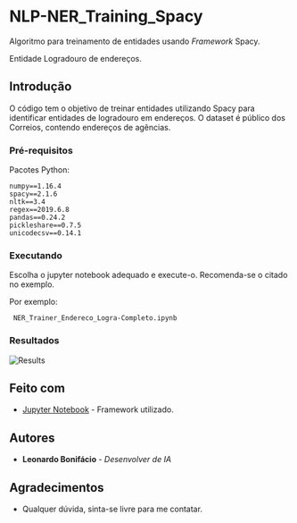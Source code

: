 # NLP-NER_Training_Spacy

Algoritmo para treinamento de entidades usando *Framework* Spacy.

Entidade Logradouro de endereços.

## Introdução

O código tem o objetivo de treinar entidades utilizando Spacy para identificar entidades de logradouro em endereços. O dataset é público dos Correios, contendo endereços de agências.

### Pré-requisitos

Pacotes Python:

```
numpy==1.16.4
spacy==2.1.6
nltk==3.4
regex==2019.6.8
pandas==0.24.2
pickleshare==0.7.5
unicodecsv==0.14.1
```

### Executando

Escolha o jupyter notebook adequado e execute-o. Recomenda-se o citado no exemplo.

Por exemplo:
```
 NER_Trainer_Endereco_Logra-Completo.ipynb
```

### Resultados

![Results](https://user-images.githubusercontent.com/42444599/71818143-e67d7300-3066-11ea-9c55-4d42f95c3de0.png)

## Feito com

* [Jupyter Notebook](https://jupyter.org/) - Framework utilizado.


## Autores

* **Leonardo Bonifácio** - *Desenvolver de IA*


## Agradecimentos

* Qualquer dúvida, sinta-se livre para me contatar.
